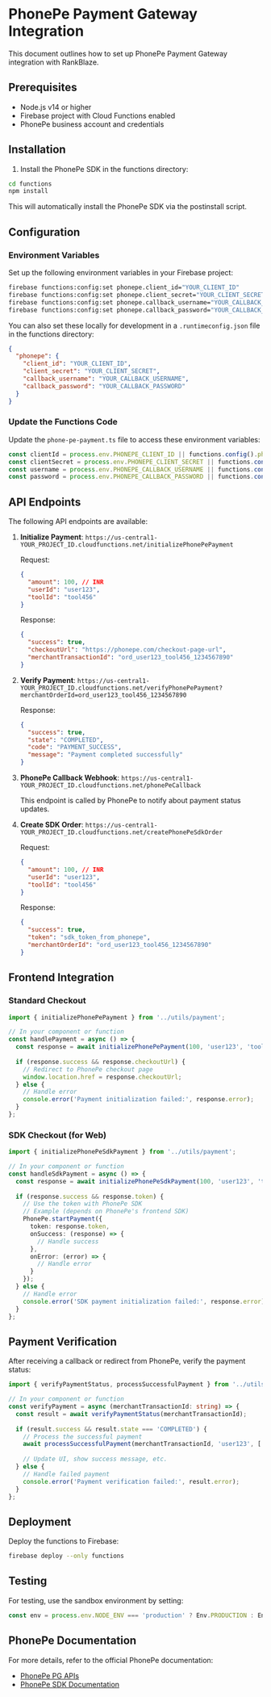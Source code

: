 # PhonePe Payment Gateway Integration

This document outlines how to set up PhonePe Payment Gateway integration with RankBlaze.

## Prerequisites

- Node.js v14 or higher
- Firebase project with Cloud Functions enabled
- PhonePe business account and credentials

## Installation

1. Install the PhonePe SDK in the functions directory:

```bash
cd functions
npm install
```

This will automatically install the PhonePe SDK via the postinstall script.

## Configuration

### Environment Variables

Set up the following environment variables in your Firebase project:

```bash
firebase functions:config:set phonepe.client_id="YOUR_CLIENT_ID"
firebase functions:config:set phonepe.client_secret="YOUR_CLIENT_SECRET"
firebase functions:config:set phonepe.callback_username="YOUR_CALLBACK_USERNAME"
firebase functions:config:set phonepe.callback_password="YOUR_CALLBACK_PASSWORD"
```

You can also set these locally for development in a `.runtimeconfig.json` file in the functions directory:

```json
{
  "phonepe": {
    "client_id": "YOUR_CLIENT_ID",
    "client_secret": "YOUR_CLIENT_SECRET",
    "callback_username": "YOUR_CALLBACK_USERNAME",
    "callback_password": "YOUR_CALLBACK_PASSWORD"
  }
}
```

### Update the Functions Code

Update the `phone-pe-payment.ts` file to access these environment variables:

```typescript
const clientId = process.env.PHONEPE_CLIENT_ID || functions.config().phonepe.client_id || "";
const clientSecret = process.env.PHONEPE_CLIENT_SECRET || functions.config().phonepe.client_secret || "";
const username = process.env.PHONEPE_CALLBACK_USERNAME || functions.config().phonepe.callback_username || "";
const password = process.env.PHONEPE_CALLBACK_PASSWORD || functions.config().phonepe.callback_password || "";
```

## API Endpoints

The following API endpoints are available:

1. **Initialize Payment**: `https://us-central1-YOUR_PROJECT_ID.cloudfunctions.net/initializePhonePePayment`
   
   Request:
   ```json
   {
     "amount": 100, // INR
     "userId": "user123",
     "toolId": "tool456"
   }
   ```
   
   Response:
   ```json
   {
     "success": true,
     "checkoutUrl": "https://phonepe.com/checkout-page-url",
     "merchantTransactionId": "ord_user123_tool456_1234567890"
   }
   ```

2. **Verify Payment**: `https://us-central1-YOUR_PROJECT_ID.cloudfunctions.net/verifyPhonePePayment?merchantOrderId=ord_user123_tool456_1234567890`
   
   Response:
   ```json
   {
     "success": true,
     "state": "COMPLETED",
     "code": "PAYMENT_SUCCESS",
     "message": "Payment completed successfully"
   }
   ```

3. **PhonePe Callback Webhook**: `https://us-central1-YOUR_PROJECT_ID.cloudfunctions.net/phonePeCallback`
   
   This endpoint is called by PhonePe to notify about payment status updates.

4. **Create SDK Order**: `https://us-central1-YOUR_PROJECT_ID.cloudfunctions.net/createPhonePeSdkOrder`
   
   Request:
   ```json
   {
     "amount": 100, // INR
     "userId": "user123",
     "toolId": "tool456"
   }
   ```
   
   Response:
   ```json
   {
     "success": true,
     "token": "sdk_token_from_phonepe",
     "merchantOrderId": "ord_user123_tool456_1234567890"
   }
   ```

## Frontend Integration

### Standard Checkout

```typescript
import { initializePhonePePayment } from '../utils/payment';

// In your component or function
const handlePayment = async () => {
  const response = await initializePhonePePayment(100, 'user123', 'tool456');
  
  if (response.success && response.checkoutUrl) {
    // Redirect to PhonePe checkout page
    window.location.href = response.checkoutUrl;
  } else {
    // Handle error
    console.error('Payment initialization failed:', response.error);
  }
};
```

### SDK Checkout (for Web)

```typescript
import { initializePhonePeSdkPayment } from '../utils/payment';

// In your component or function
const handleSdkPayment = async () => {
  const response = await initializePhonePeSdkPayment(100, 'user123', 'tool456');
  
  if (response.success && response.token) {
    // Use the token with PhonePe SDK
    // Example (depends on PhonePe's frontend SDK)
    PhonePe.startPayment({
      token: response.token,
      onSuccess: (response) => {
        // Handle success
      },
      onError: (error) => {
        // Handle error
      }
    });
  } else {
    // Handle error
    console.error('SDK payment initialization failed:', response.error);
  }
};
```

## Payment Verification

After receiving a callback or redirect from PhonePe, verify the payment status:

```typescript
import { verifyPaymentStatus, processSuccessfulPayment } from '../utils/payment';

// In your component or function
const verifyPayment = async (merchantTransactionId: string) => {
  const result = await verifyPaymentStatus(merchantTransactionId);
  
  if (result.success && result.state === 'COMPLETED') {
    // Process the successful payment
    await processSuccessfulPayment(merchantTransactionId, 'user123', ['tool456']);
    
    // Update UI, show success message, etc.
  } else {
    // Handle failed payment
    console.error('Payment verification failed:', result.error);
  }
};
```

## Deployment

Deploy the functions to Firebase:

```bash
firebase deploy --only functions
```

## Testing

For testing, use the sandbox environment by setting:

```typescript
const env = process.env.NODE_ENV === 'production' ? Env.PRODUCTION : Env.SANDBOX;
```

## PhonePe Documentation

For more details, refer to the official PhonePe documentation:

- [PhonePe PG APIs](https://developer.phonepe.com/v1/docs/pg-server-apis)
- [PhonePe SDK Documentation](https://developer.phonepe.com/v1/docs/pg-sdk-integration) 